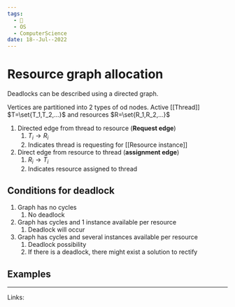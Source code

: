 ```yaml
---
tags:
  - 🌱
  - OS
  - ComputerScience 
date: 18--Jul--2022
---
```


# Resource graph allocation

Deadlocks can be described using a directed graph.

Vertices are partitioned into 2 types of od nodes. Active [[Thread]]  $T=\set{T_1,T_2,...}$  and resources $R=\set{R_1,R_2,...}$

1. Directed edge from thread to resource (**Request edge**)
    1. $T_i \rightarrow R_i$
    2. Indicates thread is requesting for [[Resource instance]]
2. Direct edge from resource to thread (**assignment edge**)
    1. $R_i \rightarrow T_i$
    2. Indicates resource assigned to thread


## Conditions for deadlock

1. Graph has no cycles
    1. No deadlock
2. Graph has cycles and 1 instance available per resource
    1. Deadlock will occur
3. Graph has cycles and several instances available per resource
    1. Deadlock possibility
    2. If there is a deadlock, there might exist a solution to rectify

## Examples


---
Links: 